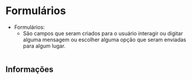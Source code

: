 # Formulários

- Formulários:
  - São campos que seram criados para o usuário interagir ou digitar alguma mensagem ou escolher alguma opção que seram enviadas para algum lugar.

```html
```

## Informações
